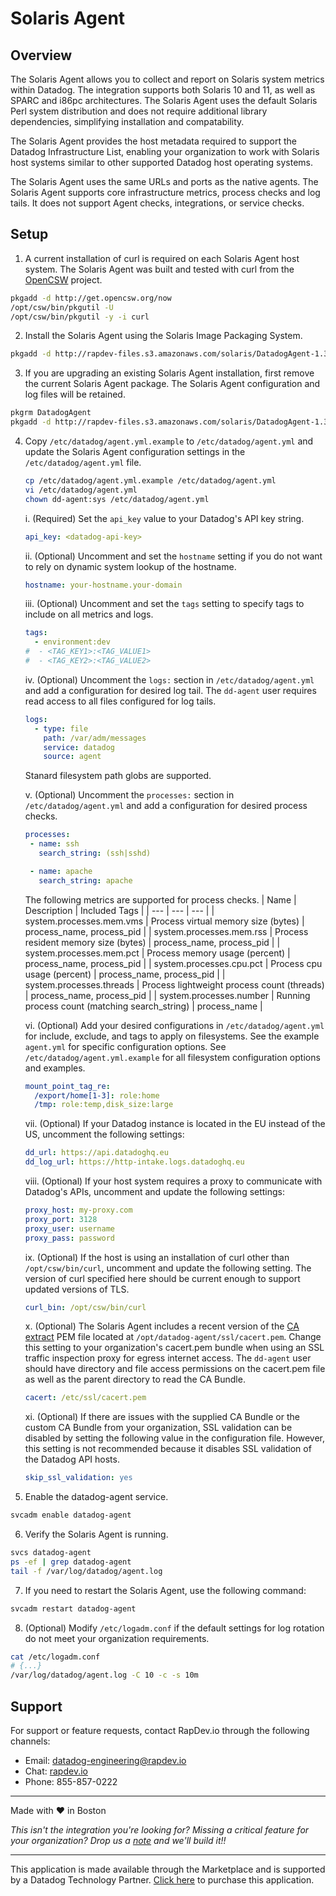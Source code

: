 # Solaris Agent
## Overview

The Solaris Agent allows you to collect and report on Solaris system metrics within Datadog. The integration supports both Solaris 10 and 11, as well as SPARC and i86pc architectures. The Solaris Agent uses the default Solaris Perl system distribution and does not require additional library dependencies, simplifying installation and compatability.

The Solaris Agent provides the host metadata required to support the Datadog Infrastructure List, enabling your organization to work with Solaris host systems similar to other supported Datadog host operating systems.

The Solaris Agent uses the same URLs and ports as the native agents. The Solaris Agent supports core infrastructure metrics, process checks and log tails. It does not support Agent checks, integrations, or service checks. 

## Setup

1. A current installation of curl is required on each Solaris Agent host system. The Solaris Agent was built and tested with curl from the [OpenCSW](https://www.opencsw.org/about/) project.
```sh
pkgadd -d http://get.opencsw.org/now
/opt/csw/bin/pkgutil -U
/opt/csw/bin/pkgutil -y -i curl
```

2. Install the Solaris Agent using the Solaris Image Packaging System. 
```sh
pkgadd -d http://rapdev-files.s3.amazonaws.com/solaris/DatadogAgent-1.3.1.pkg
```

3. If you are upgrading an existing Solaris Agent installation, first remove the current Solaris Agent package. The Solaris Agent configuration and log files will be retained.
```sh
pkgrm DatadogAgent
pkgadd -d http://rapdev-files.s3.amazonaws.com/solaris/DatadogAgent-1.3.1.pkg
```

4. Copy `/etc/datadog/agent.yml.example` to `/etc/datadog/agent.yml` and update the Solaris Agent configuration settings in the `/etc/datadog/agent.yml` file.

    ```sh
    cp /etc/datadog/agent.yml.example /etc/datadog/agent.yml
    vi /etc/datadog/agent.yml
    chown dd-agent:sys /etc/datadog/agent.yml
    ```

    i. (Required) Set the `api_key` value to your Datadog's API key string.
    ```yaml
    api_key: <datadog-api-key>
    ```

    ii. (Optional) Uncomment and set the `hostname` setting if you do not want to rely on dynamic system lookup of the hostname.
    ```yaml
    hostname: your-hostname.your-domain
    ```

    iii. (Optional) Uncomment and set the `tags` setting to specify tags to include on all metrics and logs.
    ```yaml
    tags:
      - environment:dev
    #  - <TAG_KEY1>:<TAG_VALUE1>
    #  - <TAG_KEY2>:<TAG_VALUE2>
    ```

    iv. (Optional) Uncomment the `logs:` section in `/etc/datadog/agent.yml` and add a configuration for desired log tail. The `dd-agent` user requires read access to all files configured for log tails.
    ```yaml
    logs:
      - type: file
        path: /var/adm/messages
        service: datadog
        source: agent
    ```

    Stanard filesystem path globs are supported.

    v. (Optional) Uncomment the `processes:` section in `/etc/datadog/agent.yml` and add a configuration for desired process checks.
    ```yaml
    processes:
     - name: ssh
       search_string: (ssh|sshd)

     - name: apache
       search_string: apache
    ```

    The following metrics are supported for process checks.
    | Name | Description | Included Tags |
    | --- | --- | --- |
    | system.processes.mem.vms | Process virtual memory size (bytes) | process_name, process_pid |
    | system.processes.mem.rss | Process resident memory size (bytes) | process_name, process_pid |
    | system.processes.mem.pct | Process memory usage (percent) | process_name, process_pid |
    | system.processes.cpu.pct | Process cpu usage (percent) | process_name, process_pid |
    | system.processes.threads | Process lightweight process count (threads) | process_name, process_pid |
    | system.processes.number | Running process count (matching search_string) | process_name |

    vi. (Optional) Add your desired configurations in `/etc/datadog/agent.yml` for include, exclude, and tags to apply on filesystems. See the example `agent.yml` for specific configuration options. See `/etc/datadog/agent.yml.example` for all filesystem configuration options and examples.
    ```yaml
    mount_point_tag_re:
      /export/home[1-3]: role:home
      /tmp: role:temp,disk_size:large
    ```  

    vii. (Optional) If your Datadog instance is located in the EU instead of the US, uncomment the following settings:
    ```yaml
    dd_url: https://api.datadoghq.eu
    dd_log_url: https://http-intake.logs.datadoghq.eu
    ```

    viii. (Optional) If your host system requires a proxy to communicate with Datadog's APIs, uncomment and update the following settings:
    ```yaml
    proxy_host: my-proxy.com
    proxy_port: 3128
    proxy_user: username
    proxy_pass: password
    ```

    ix. (Optional) If the host is using an installation of curl other than `/opt/csw/bin/curl`, uncomment and update the following setting. The version of curl specified here should be current enough to support updated versions of TLS.
    ```yaml
    curl_bin: /opt/csw/bin/curl
    ```

    x. (Optional) The Solaris Agent includes a recent version of the [CA extract](https://curl.se/docs/caextract.html) PEM file located at `/opt/datadog-agent/ssl/cacert.pem`. Change this setting to your organization's cacert.pem bundle when using an SSL traffic inspection proxy for egress internet access. The `dd-agent` user should have directory and file access permissions on the cacert.pem file as well as the parent directory to read the CA Bundle.
    ```yaml
    cacert: /etc/ssl/cacert.pem
    ```

    xi. (Optional) If there are issues with the supplied CA Bundle or the custom CA Bundle from your organization, SSL validation can be disabled by setting the following value in the configuration file. However, this setting is not recommended because it disables SSL validation of the Datadog API hosts.
    ```yaml
    skip_ssl_validation: yes
    ```

5. Enable the datadog-agent service.
```sh
svcadm enable datadog-agent
```

6. Verify the Solaris Agent is running.
```sh
svcs datadog-agent
ps -ef | grep datadog-agent
tail -f /var/log/datadog/agent.log
```

7. If you need to restart the Solaris Agent, use the following command:
```sh
svcadm restart datadog-agent
```

8. (Optional) Modify `/etc/logadm.conf` if the default settings for log rotation do not meet your organization requirements.
```sh
cat /etc/logadm.conf
# {...}
/var/log/datadog/agent.log -C 10 -c -s 10m
```

## Support

For support or feature requests, contact RapDev.io through the following channels: 

 - Email: datadog-engineering@rapdev.io 
 - Chat: [rapdev.io](https://www.rapdev.io/#Get-in-touch)
 - Phone: 855-857-0222 
 
---
Made with ❤️ in Boston

*This isn't the integration you're looking for? Missing a critical feature for your organization? Drop us a [note](mailto:datadog-engineering@rapdev.io) and we'll build it!!*

---
This application is made available through the Marketplace and is supported by a Datadog Technology Partner. [Click here](https://app.datadoghq.com/marketplace/app/rapdev-solaris-agent/pricing) to purchase this application.
